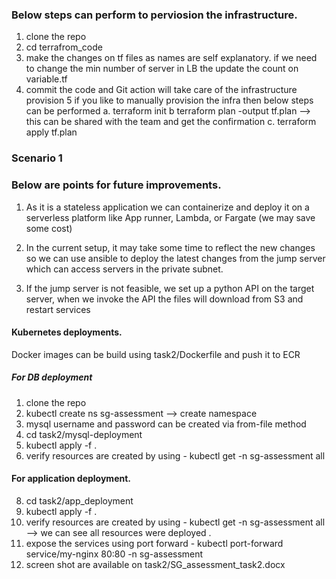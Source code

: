 
### Below steps can perform to perviosion the infrastructure. 

1. clone the repo 
2. cd terrafrom_code 
3. make the changes on tf files as names are self explanatory. if we need to change the min number of server in LB the update the count on variable.tf 
4. commit the code and Git action will take care of the infrastructure provision
5 if you like to manually provision the infra then below steps can be performed
   a. terraform init 
   b terraform plan -output tf.plan --> this can be shared with the team and get the confirmation
   c. terraform apply tf.plan

### Scenario 1

### Below are points for future improvements. 
1.	 As it is a stateless application we can containerize and deploy it on a serverless platform like App runner, Lambda, or Fargate (we may save some cost)

2.	In the current setup, it may take some time to reflect the new changes so we can use ansible to deploy the latest changes from the jump server which can access servers in the private subnet.

3.	If the jump server is not feasible, we set up a python API on the target server, when we invoke the API the files will download from S3 and restart services


#### Kubernetes deployments.

Docker images can be build using task2/Dockerfile and push it to ECR

##### For DB deployment

1. clone the repo 
2. kubectl create ns sg-assessment --> create namespace 
3. mysql username and password can be created via from-file method  
5. cd task2/mysql-deployment
6. kubectl apply -f . 
7. verify resources are created by using - kubectl get -n sg-assessment all

#### For application deployment.

8. cd task2/app_deployment
9. kubectl apply -f . 
10. verify resources are created by using - kubectl get -n sg-assessment all --> we can see all resources were deployed .
11. expose the services using port forward - kubectl port-forward service/my-nginx 80:80 -n sg-assessment
12. screen shot are available on task2/SG_assessment_task2.docx
